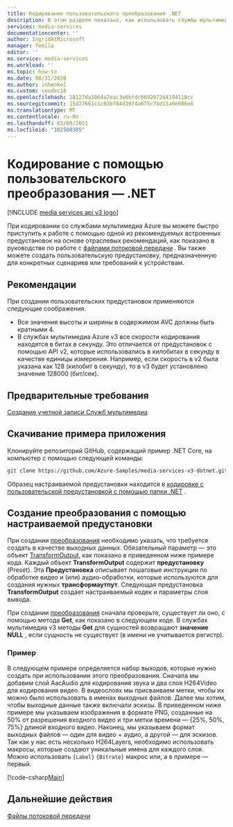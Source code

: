 ```yaml
---
title: Кодирование пользовательского преобразования .NET
description: В этом разделе показано, как использовать службы мультимедиа Azure v3 для кодирования пользовательского преобразования с помощью .NET.
services: media-services
documentationcenter: ''
author: IngridAtMicrosoft
manager: femila
editor: ''
ms.service: media-services
ms.workload: ''
ms.topic: how-to
ms.date: 08/31/2020
ms.author: inhenkel
ms.custom: seodec18
ms.openlocfilehash: 18127da3064a7eac3e6bfdc0692972d4194119cc
ms.sourcegitcommit: 15d27661c1c03bf84d3974a675c7bd11a0e086e6
ms.translationtype: MT
ms.contentlocale: ru-RU
ms.lasthandoff: 03/09/2021
ms.locfileid: "102508305"
---
```

# <a name="how-to-encode-with-a-custom-transform---net"></a>Кодирование с помощью пользовательского преобразования — .NET

[!INCLUDE [media services api v3 logo](./includes/v3-hr.md)]

При кодировании со службами мультимедиа Azure вы можете быстро приступить к работе с помощью одной из рекомендуемых встроенных предустановок на основе отраслевых рекомендаций, как показано в руководстве по работе с [файлами потоковой передачи](stream-files-tutorial-with-api.md) . Вы также можете создать пользовательскую предустановку, предназначенную для конкретных сценариев или требований к устройствам.

## <a name="considerations"></a>Рекомендации

При создании пользовательских предустановок применяются следующие соображения.

* Все значения высоты и ширины в содержимом AVC должны быть кратными 4.
* В службах мультимедиа Azure v3 все скорости кодирования находятся в битах в секунду. Это отличается от предустановок с помощью API v2, которые использовались в килобитах в секунду в качестве единицы измерения. Например, если скорость в v2 была указана как 128 (килобит в секунду), то в v3 будет установлено значение 128000 (бит/сек).

## <a name="prerequisites"></a>Предварительные требования

[Создание учетной записи Служб мультимедиа](./create-account-howto.md)

## <a name="download-the-sample"></a>Скачивание примера приложения

Клонируйте репозиторий GitHub, содержащий пример .NET Core, на компьютер с помощью следующей команды:  

 ```bash
 git clone https://github.com/Azure-Samples/media-services-v3-dotnet.git
 ```
 
Образец настраиваемой предустановки находится в [кодировке с пользовательской предустановкой с помощью папки .NET](https://github.com/Azure-Samples/media-services-v3-dotnet/tree/main/VideoEncoding/EncodingWithMESCustomPreset) .

## <a name="create-a-transform-with-a-custom-preset"></a>Создание преобразования с помощью настраиваемой предустановки

При создании [преобразования](/rest/api/media/transforms) необходимо указать, что требуется создать в качестве выходных данных. Обязательный параметр — это объект [TransformOutput](/rest/api/media/transforms/createorupdate#transformoutput), как показано в приведенном ниже примере кода. Каждый объект **TransformOutput** содержит **предустановку** (Preset). Эта **Предустановка** описывает пошаговые инструкции по обработке видео и (или) аудио-обработки, которые используются для создания нужных **трансформаутпут**. Следующая предустановка **TransformOutput** создает настраиваемый кодек и параметры слоя вывода.

При создании [преобразования](/rest/api/media/transforms) сначала проверьте, существует ли оно, с помощью метода **Get**, как показано в следующем коде. В службах мультимедиа v3 методы **Get** для сущностей возвращают **значение NULL** , если сущность не существует (в имени не учитывается регистр).

### <a name="example"></a>Пример

В следующем примере определяется набор выходов, которые нужно создать при использовании этого преобразования. Сначала мы добавим слой AacAudio для кодирования звука и два слоя H264Video для кодирования видео. В видеослоях мы присваиваем метки, чтобы их можно было использовать в именах выходных файлов. Далее мы хотим, чтобы выходные данные также включали эскизы. В приведенном ниже примере мы указываем изображения в формате PNG, созданные на 50% от разрешения входного видео и три метки времени — {25%, 50%, 75%} длиной входного видео. Наконец, мы указываем формат выходных файлов — один для видео + аудио, а другой — для эскизов. Так как у нас есть несколько H264Layers, необходимо использовать макросы, которые создают уникальные имена для каждого слоя. Можно использовать `{Label}` `{Bitrate}` макрос или, а в примере — первый.

[!code-csharp[Main](../../../media-services-v3-dotnet/VideoEncoding/EncodingWithMESCustomPreset_H264/Program.cs#EnsureTransformExists)]

## <a name="next-steps"></a>Дальнейшие действия

[Файлы потоковой передачи](stream-files-tutorial-with-api.md) 
